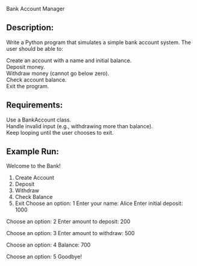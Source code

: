 Bank Account Manager

## Description:
Write a Python program that simulates a simple bank account system. The user should be able to:  

Create an account with a name and initial balance.  
Deposit money.  
Withdraw money (cannot go below zero).  
Check account balance.  
Exit the program.  

## Requirements:  
Use a BankAccount class.  
Handle invalid input (e.g., withdrawing more than balance).  
Keep looping until the user chooses to exit.  

## Example Run:
Welcome to the Bank!
1. Create Account
2. Deposit
3. Withdraw
4. Check Balance
5. Exit
Choose an option: 1
Enter your name: Alice
Enter initial deposit: 1000

Choose an option: 2
Enter amount to deposit: 200

Choose an option: 3
Enter amount to withdraw: 500

Choose an option: 4
Balance: 700

Choose an option: 5
Goodbye!

